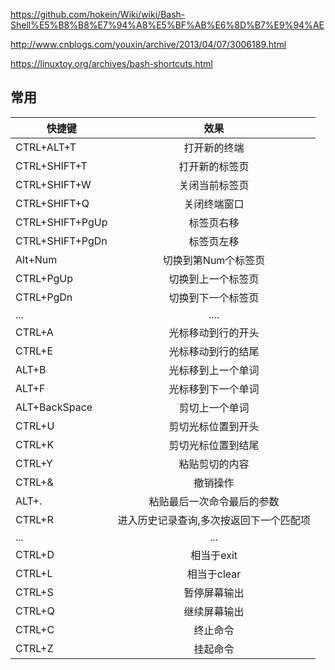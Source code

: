 https://github.com/hokein/Wiki/wiki/Bash-Shell%E5%B8%B8%E7%94%A8%E5%BF%AB%E6%8D%B7%E9%94%AE

http://www.cnblogs.com/youxin/archive/2013/04/07/3006189.html

https://linuxtoy.org/archives/bash-shortcuts.html

## 常用

|快捷键|效果|
|---|:---:|
|CTRL+ALT+T|打开新的终端|
|CTRL+SHIFT+T|打开新的标签页|
|CTRL+SHIFT+W|关闭当前标签页|
|CTRL+SHIFT+Q|关闭终端窗口|
|CTRL+SHIFT+PgUp|标签页右移|
|CTRL+SHIFT+PgDn|标签页左移|
|Alt+Num|切换到第Num个标签页|
|CTRL+PgUp|切换到上一个标签页|
|CTRL+PgDn|切换到下一个标签页|
|...|....|
|CTRL+A|光标移动到行的开头|
|CTRL+E|光标移动到行的结尾|
|ALT+B|光标移到上一个单词|
|ALT+F|光标移到下一个单词|
|ALT+BackSpace|剪切上一个单词|
|CTRL+U|剪切光标位置到开头|
|CTRL+K|剪切光标位置到结尾|
|CTRL+Y|粘贴剪切的内容|
|CTRL+&|撤销操作|
|ALT+.|粘贴最后一次命令最后的参数|
|CTRL+R|进入历史记录查询,多次按返回下一个匹配项|
|...|...|
|CTRL+D|相当于exit|
|CTRL+L|相当于clear|
|CTRL+S|暂停屏幕输出|
|CTRL+Q|继续屏幕输出|
|CTRL+C|终止命令|
|CTRL+Z|挂起命令|
